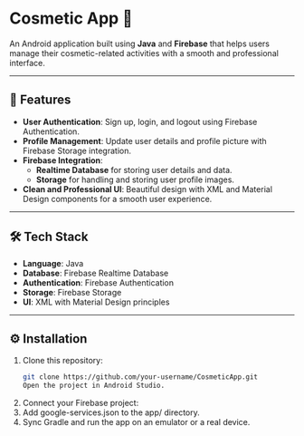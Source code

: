 # **Cosmetic App** 💄  
An Android application built using **Java** and **Firebase** that helps users manage their cosmetic-related activities with a smooth and professional interface.

---

## **📱 Features**
- **User Authentication**: Sign up, login, and logout using Firebase Authentication.  
- **Profile Management**: Update user details and profile picture with Firebase Storage integration.  
- **Firebase Integration**:
  - **Realtime Database** for storing user details and data.
  - **Storage** for handling and storing user profile images.
- **Clean and Professional UI**: Beautiful design with XML and Material Design components for a smooth user experience.

---

## **🛠 Tech Stack**
- **Language**: Java  
- **Database**: Firebase Realtime Database  
- **Authentication**: Firebase Authentication  
- **Storage**: Firebase Storage  
- **UI**: XML with Material Design principles  

---

## **⚙️ Installation**
1. Clone this repository:
   ```bash
   git clone https://github.com/your-username/CosmeticApp.git
   Open the project in Android Studio.
2. Connect your Firebase project:
3. Add google-services.json to the app/ directory.
4. Sync Gradle and run the app on an emulator or a real device.
